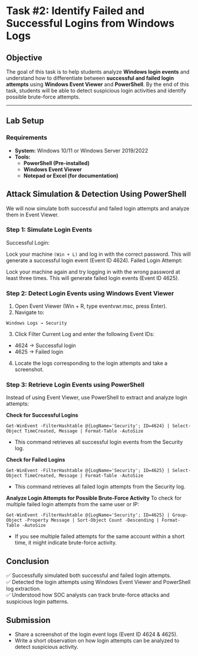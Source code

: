 # **Task #2: Identify Failed and Successful Logins from Windows Logs**

## **Objective**
The goal of this task is to help students analyze **Windows login events** and understand how to differentiate between **successful and failed login attempts** using **Windows Event Viewer** and **PowerShell**. By the end of this task, students will be able to detect suspicious login activities and identify possible brute-force attempts.

---

## **Lab Setup**
### **Requirements**
- **System:** Windows 10/11 or Windows Server 2019/2022  
- **Tools:**  
  - **PowerShell (Pre-installed)**
  - **Windows Event Viewer**
  - **Notepad or Excel (for documentation)**  


## Attack Simulation & Detection Using PowerShell
We will now simulate both successful and failed login attempts and analyze them in Event Viewer.

### Step 1: Simulate Login Events
Successful Login:

Lock your machine `(Win + L)` and log in with the correct password.
This will generate a successful login event (Event ID 4624).
Failed Login Attempt:

Lock your machine again and try logging in with the wrong password at least three times.
This will generate failed login events (Event ID 4625).
### Step 2: Detect Login Events using Windows Event Viewer
1. Open Event Viewer (Win + R, type eventvwr.msc, press Enter).
2. Navigate to:
```
Windows Logs → Security
```
3. Click Filter Current Log and enter the following Event IDs:
- 4624 → Successful login
- 4625 → Failed login
4. Locate the logs corresponding to the login attempts and take a screenshot.
### Step 3: Retrieve Login Events using PowerShell
Instead of using Event Viewer, use PowerShell to extract and analyze login attempts:

**Check for Successful Logins**
```
Get-WinEvent -FilterHashtable @{LogName='Security'; ID=4624} | Select-Object TimeCreated, Message | Format-Table -AutoSize
```
- This command retrieves all successful login events from the Security log.

**Check for Failed Logins**
```
Get-WinEvent -FilterHashtable @{LogName='Security'; ID=4625} | Select-Object TimeCreated, Message | Format-Table -AutoSize
```
- This command retrieves all failed login attempts from the Security log.

**Analyze Login Attempts for Possible Brute-Force Activity**
To check for multiple failed login attempts from the same user or IP:

```
Get-WinEvent -FilterHashtable @{LogName='Security'; ID=4625} | Group-Object -Property Message | Sort-Object Count -Descending | Format-Table -AutoSize
```
- If you see multiple failed attempts for the same account within a short time, it might indicate brute-force activity.

## Conclusion
✅ Successfully simulated both successful and failed login attempts.   
✅ Detected the login attempts using Windows Event Viewer and PowerShell log extraction.    
✅ Understood how SOC analysts can track brute-force attacks and suspicious login patterns.    

## Submission
- Share a screenshot of the login event logs (Event ID 4624 & 4625).
- Write a short observation on how login attempts can be analyzed to detect suspicious activity.

